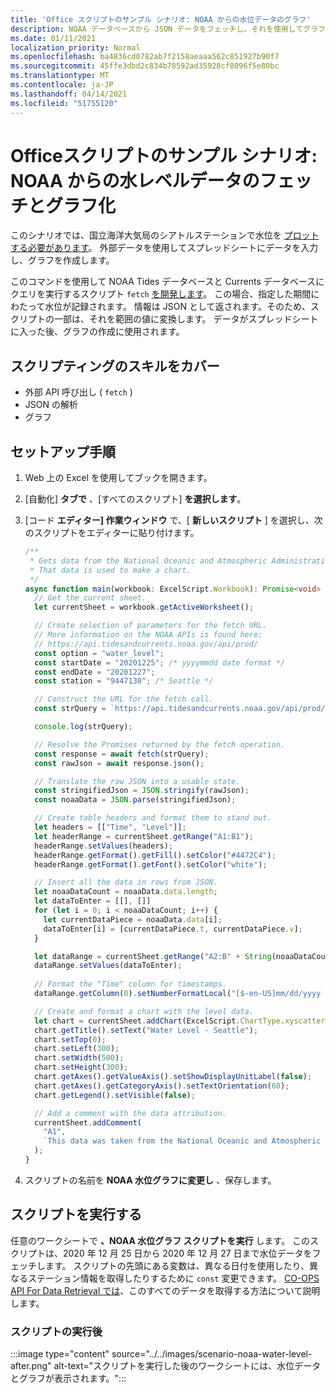 ```yaml
---
title: 'Office スクリプトのサンプル シナリオ: NOAA からの水位データのグラフ'
description: NOAA データベースから JSON データをフェッチし、それを使用してグラフを作成するサンプル。
ms.date: 01/11/2021
localization_priority: Normal
ms.openlocfilehash: ba4836cd0782ab7f2158aeaaa562c851927b90f7
ms.sourcegitcommit: 45ffe3dbd2c834b78592ad35928cf8096f5e80bc
ms.translationtype: MT
ms.contentlocale: ja-JP
ms.lasthandoff: 04/14/2021
ms.locfileid: "51755120"
---
```

# <a name="office-scripts-sample-scenario-fetch-and-graph-water-level-data-from-noaa"></a>Officeスクリプトのサンプル シナリオ: NOAA からの水レベルデータのフェッチとグラフ化

このシナリオでは、国立海洋大気局のシアトルステーションで水位を [プロットする必要があります](https://tidesandcurrents.noaa.gov/stationhome.html?id=9447130)。 外部データを使用してスプレッドシートにデータを入力し、グラフを作成します。

このコマンドを使用して NOAA Tides データベースと Currents データベースにクエリを実行するスクリプト `fetch` [を開発します](https://tidesandcurrents.noaa.gov/)。 この場合、指定した期間にわたって水位が記録されます。 情報は JSON として返されます。そのため、スクリプトの一部は、それを範囲の値に変換します。 データがスプレッドシートに入った後、グラフの作成に使用されます。

## <a name="scripting-skills-covered"></a>スクリプティングのスキルをカバー

- 外部 API 呼び出し ( `fetch` )
- JSON の解析
- グラフ

## <a name="setup-instructions"></a>セットアップ手順

1. Web 上の Excel を使用してブックを開きます。

1. [自動化] **タブで** 、[すべてのスクリプト] **を選択します**。

1. [コード **エディター] 作業ウィンドウ** で、[ **新しいスクリプト** ] を選択し、次のスクリプトをエディターに貼り付けます。

    ```TypeScript
    /**
     * Gets data from the National Oceanic and Atmospheric Administration's Tides and Currents database. 
     * That data is used to make a chart.
     */
    async function main(workbook: ExcelScript.Workbook): Promise<void> {
      // Get the current sheet.
      let currentSheet = workbook.getActiveWorksheet();
    
      // Create selection of parameters for the fetch URL.
      // More information on the NOAA APIs is found here: 
      // https://api.tidesandcurrents.noaa.gov/api/prod/
      const option = "water_level";
      const startDate = "20201225"; /* yyyymmdd date format */
      const endDate = "20201227";
      const station = "9447130"; /* Seattle */
    
      // Construct the URL for the fetch call.
      const strQuery = `https://api.tidesandcurrents.noaa.gov/api/prod/datagetter?product=${option}&begin_date=${startDate}&end_date=${endDate}&datum=MLLW&station=${station}&units=english&time_zone=gmt&application=NOS.COOPS.TAC.WL&format=json`;
    
      console.log(strQuery);
    
      // Resolve the Promises returned by the fetch operation.
      const response = await fetch(strQuery);
      const rawJson = await response.json();
    
      // Translate the raw JSON into a usable state.
      const stringifiedJson = JSON.stringify(rawJson);
      const noaaData = JSON.parse(stringifiedJson);
    
      // Create table headers and format them to stand out.
      let headers = [["Time", "Level"]];
      let headerRange = currentSheet.getRange("A1:B1");
      headerRange.setValues(headers);
      headerRange.getFormat().getFill().setColor("#4472C4");
      headerRange.getFormat().getFont().setColor("white");
    
      // Insert all the data in rows from JSON.
      let noaaDataCount = noaaData.data.length;
      let dataToEnter = [[], []]
      for (let i = 0; i < noaaDataCount; i++) {
        let currentDataPiece = noaaData.data[i];
        dataToEnter[i] = [currentDataPiece.t, currentDataPiece.v];
      }
    
      let dataRange = currentSheet.getRange("A2:B" + String(noaaDataCount + 1)); /* +1 to account for the title row */
      dataRange.setValues(dataToEnter);
      
      // Format the "Time" column for timestamps.
      dataRange.getColumn(0).setNumberFormatLocal("[$-en-US]mm/dd/yyyy hh:mm AM/PM;@");
    
      // Create and format a chart with the level data.
      let chart = currentSheet.addChart(ExcelScript.ChartType.xyscatterSmooth,dataRange);
      chart.getTitle().setText("Water Level - Seattle");
      chart.setTop(0);
      chart.setLeft(300);
      chart.setWidth(500);
      chart.setHeight(300);
      chart.getAxes().getValueAxis().setShowDisplayUnitLabel(false);
      chart.getAxes().getCategoryAxis().setTextOrientation(60);
      chart.getLegend().setVisible(false);

      // Add a comment with the data attribution.
      currentSheet.addComment(
        "A1", 
        `This data was taken from the National Oceanic and Atmospheric Administration's Tides and Currents database on ${new Date(Date.now())}.`
      );
    }
    ```

1. スクリプトの名前を **NOAA 水位グラフに変更し** 、保存します。

## <a name="running-the-script"></a>スクリプトを実行する

任意のワークシートで **、NOAA 水位グラフ スクリプトを実行** します。 このスクリプトは、2020 年 12 月 25 日から 2020 年 12 月 27 日まで水位データをフェッチします。 スクリプトの先頭にある変数は、異なる日付を使用したり、異なるステーション情報を取得したりするために `const` 変更できます。 [CO-OPS API For Data Retrieval では](https://api.tidesandcurrents.noaa.gov/api/prod/)、このすべてのデータを取得する方法について説明します。

### <a name="after-running-the-script"></a>スクリプトの実行後

:::image type="content" source="../../images/scenario-noaa-water-level-after.png" alt-text="スクリプトを実行した後のワークシートには、水位データとグラフが表示されます。":::
